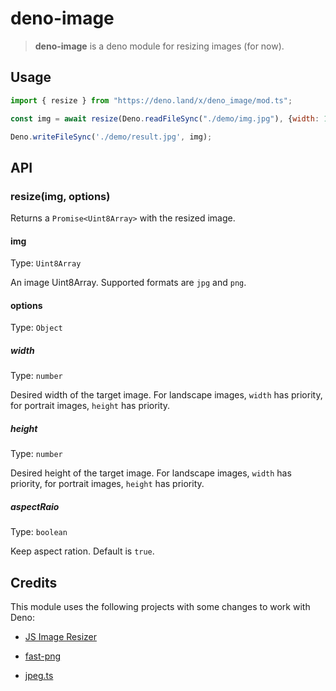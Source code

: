 # deno-image

> **deno-image** is a deno module for resizing images (for now).

## Usage

```javascript
import { resize } from "https://deno.land/x/deno_image/mod.ts";

const img = await resize(Deno.readFileSync("./demo/img.jpg"), {width: 100, height: 100});

Deno.writeFileSync('./demo/result.jpg', img);
```

## API

### resize(img, options)

Returns a `Promise<Uint8Array>` with the resized image.

#### img

Type: `Uint8Array`

An image Uint8Array. Supported formats are `jpg` and `png`.

#### options

Type: `Object`

##### width

Type: `number`

Desired width of the target image. For landscape images, `width` has priority, for portrait images, `height` has priority.

##### height

Type: `number`

Desired height of the target image. For landscape images, `width` has priority, for portrait images, `height` has priority.

##### aspectRaio

Type: `boolean`

Keep aspect ration. Default is `true`.

## Credits

This module uses the following projects with some changes to work with Deno:

* [JS Image Resizer](https://github.com/vibster/JS-Image-Resizer)

* [fast-png](https://github.com/image-js/fast-png)

* [jpeg.ts](https://github.com/fakoua/jpeg.ts)
